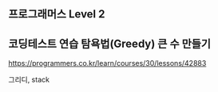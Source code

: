 ## 프로그래머스 Level 2

## 코딩테스트 연습 탐욕법(Greedy) 큰 수 만들기

https://programmers.co.kr/learn/courses/30/lessons/42883

그리디, stack
